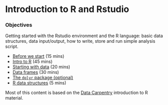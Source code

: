 # Introduction to R and Rstudio

### Objectives

Getting started with the Rstudio environment and the R language: basic
data structures, data input/output, how to write, store and run simple
analysis script.


- [Before we start](00-before-we-start.md) (15 mins)
- [Intro to R](01-intro-to-R.md) (45 mins)
- [Starting with data](02-starting-with-data.md) (20 mins)
- [Data frames](03-data-frames.md) (30 mins)
- [The `dplyr` package (optional)](04-dplyr.md) 
- [R data structures](05-datastructures.md) (5 mins)



Most of this content is based on the
[Data Carpentry](http://www.datacarpentry.org) introduction to R
material.
